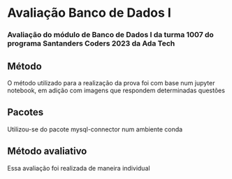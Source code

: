 # Avaliação Banco de Dados I
### Avaliação do módulo de Banco de Dados I da turma 1007 do programa Santanders Coders 2023 da Ada Tech
## Método
O método utilizado para a realização da prova foi com base num jupyter notebook, em adição com imagens que respondem determinadas questões
## Pacotes
Utilizou-se do pacote mysql-connector num ambiente conda
## Método avaliativo
Essa avaliação foi realizada de maneira individual